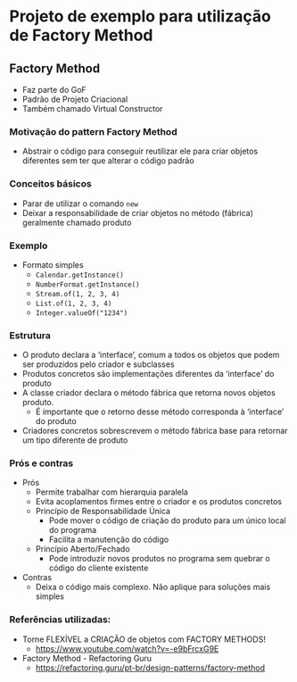 # Projeto de exemplo para utilização de Factory Method

## Factory Method
- Faz parte do GoF
- Padrão de Projeto Criacional
- Também chamado Virtual Constructor

### Motivação do pattern Factory Method
- Abstrair o código para conseguir reutilizar ele para criar objetos diferentes sem ter que alterar o código padrão

### Conceitos básicos
- Parar de utilizar o comando `new`
- Deixar a responsabilidade de criar objetos no método (fábrica) geralmente chamado produto

### Exemplo
- Formato simples
  - `Calendar.getInstance()`
  - `NumberFormat.getInstance()`
  - `Stream.of(1, 2, 3, 4)`
  - `List.of(1, 2, 3, 4)`
  - `Integer.valueOf("1234")`

### Estrutura
- O produto declara a ‘interface’, comum a todos os objetos que podem ser produzidos pelo criador e subclasses
- Produtos concretos são implementações diferentes da ‘interface’ do produto
- A classe criador declara o método fábrica que retorna novos objetos produto.
  - É importante que o retorno desse método corresponda à ‘interface’ do produto
- Criadores concretos sobrescrevem o método fábrica base para retornar um tipo diferente de produto

### Prós e contras
- Prós
  - Permite trabalhar com hierarquia paralela
  - Evita acoplamentos firmes entre o criador e os produtos concretos
  - Princípio de Responsabilidade Única
    - Pode mover o código de criação do produto para um único local do programa
    - Facilita a manutenção do código
  - Princípio Aberto/Fechado
    - Pode introduzir novos produtos no programa sem quebrar o código do cliente existente
- Contras
  - Deixa o código mais complexo. Não aplique para soluções mais simples

### Referências utilizadas:
- Torne FLEXÍVEL a CRIAÇÃO de objetos com FACTORY METHODS!
  - https://www.youtube.com/watch?v=-e9bFrcxG9E
- Factory Method - Refactoring Guru
  - https://refactoring.guru/pt-br/design-patterns/factory-method


